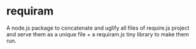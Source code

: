 requiram
========

A node.js package to concatenate and uglify all files of require.js project and serve them as a unique file + a requiram.js tiny library to make them run.
